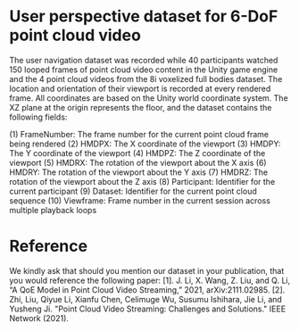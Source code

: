 # User perspective dataset for 6-DoF point cloud video
The user navigation dataset was recorded while 40 participants watched 150 looped frames of point cloud video content in the Unity game engine and the 4 point cloud videos from the 8i voxelized full bodies dataset. The location and orientation of their viewport is recorded at every rendered frame. All coordinates are based on the Unity world coordinate system. The XZ plane at the origin represents the floor, and the dataset contains the following fields:

(1) FrameNumber: The frame number for the current point cloud frame being rendered
(2) HMDPX: The X coordinate of the viewport
(3) HMDPY: The Y coordinate of the viewport
(4) HMDPZ: The Z coordinate of the viewport
(5) HMDRX: The rotation of the viewport about the X axis
(6) HMDRY: The rotation of the viewport about the Y axis
(7) HMDRZ: The rotation of the viewport about the Z axis
(8) Participant: Identifier for the current participant
(9) Dataset: Identifier for the current point cloud sequence
(10) Viewframe: Frame number in the current session across multiple playback loops

# Reference
We kindly ask that should you mention our dataset in your publication, that you would reference the following paper:
[1]. J. Li, X. Wang, Z. Liu, and Q. Li, “A QoE Model in Point Cloud Video Streaming,” 2021, arXiv:2111.02985.
[2]. Zhi, Liu, Qiyue Li, Xianfu Chen, Celimuge Wu, Susumu Ishihara, Jie Li, and Yusheng Ji. "Point Cloud Video Streaming: Challenges and Solutions." IEEE Network (2021). 

